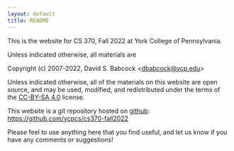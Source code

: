 ```yaml
---
layout: default
title: README
---
```


This is the website for CS 370, Fall 2022 at York College of
Pennsylvania.

Unless indicated otherwise, all materials are

Copyright (c) 2007-2022, David S. Babcock &lt;<dbabcock@ycp.edu>&gt;

Unless indicated otherwise, all of the materials on this website
are open source, and may be used, modified, and redistributed
under the terms of the [CC-BY-SA 4.0](http://creativecommons.org/licenses/by-sa/4.0/) license.

This website is a git repository hosted on [github](https://github.com): <https://github.com/ycpcs/cs370-fall2022>

Please feel to use anything here that you find useful,
and let us know if you have any comments or suggestions!
